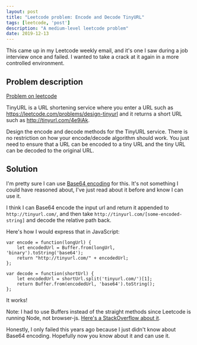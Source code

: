 ```yaml
---
layout: post
title: "Leetcode problem: Encode and Decode TinyURL"
tags: [leetcode, 'post']
description: "A medium-level leetcode problem"
date: 2019-12-13
---
```


This came up in my Leetcode weekly email, and it's one I saw during a job interview once and failed. I wanted to take a crack at it again in a more controlled environment. 

## Problem description

[Problem on leetcode](https://leetcode.com/problems/encode-and-decode-tinyurl/)


TinyURL is a URL shortening service where you enter a URL such as https://leetcode.com/problems/design-tinyurl and it returns a short URL such as http://tinyurl.com/4e9iAk.

Design the encode and decode methods for the TinyURL service. There is no restriction on how your encode/decode algorithm should work. You just need to ensure that a URL can be encoded to a tiny URL and the tiny URL can be decoded to the original URL.

## Solution 

I'm pretty sure I can use [Base64 encoding](https://developer.mozilla.org/en-US/docs/Web/API/WindowBase64/Base64_encoding_and_decoding) for this. It's not something I could have reasoned about, I've just read about it before and know I can use it. 

I think I can Base64 encode the input url and return it appended to `http://tinyurl.com/`, and then take `http://tinyurl.com/[some-encoded-string]` and decode the relative path back. 

Here's how I would express that in JavaScript:

```
var encode = function(longUrl) {
    let encodedUrl = Buffer.from(longUrl, 'binary').toString('base64');
    return "http://tinyurl.com/" + encodedUrl;
};

var decode = function(shortUrl) {
    let encodedUrl = shortUrl.split('tinyurl.com/')[1];
    return Buffer.from(encodedUrl, 'base64').toString();
};
```

It works! 

Note: I had to use Buffers instead of the straight methods since Leetcode is running Node, not browser-js. [Here's a StackOverflow about it](https://stackoverflow.com/questions/23097928/node-js-throws-btoa-is-not-defined-error?noredirect=1).

Honestly, I only failed this years ago because I just didn't know about Base64 encoding. Hopefully now you know about it and can use it. 